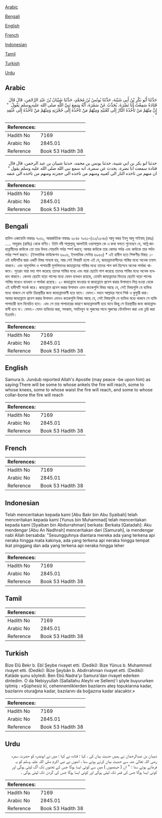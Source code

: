 [Arabic](#arabic)

[Bengali](#bengali)

[English](#english)

[French](#french)

[Indonesian](#indonesian)

[Tamil](#tamil)

[Turkish](#turkish)

[Urdu](#urdu)

## Arabic


<div dir="rtl" lang="ar" style={{fontSize:'larger',backgroundColor:'#f8f9fa',padding:20}}>
حَدَّثَنَا أَبُو بَكْرِ بْنُ أَبِي شَيْبَةَ، حَدَّثَنَا يُونُسُ بْنُ مُحَمَّدٍ، حَدَّثَنَا شَيْبَانُ بْنُ عَبْدِ الرَّحْمَنِ، قَالَ قَالَ قَتَادَةُ سَمِعْتُ أَبَا نَضْرَةَ، يُحَدِّثُ عَنْ سَمُرَةَ، أَنَّهُ سَمِعَ نَبِيَّ اللَّهِ صلى الله عليه وسلم يَقُولُ ‏ "‏ إِنَّ مِنْهُمْ مَنْ تَأْخُذُهُ النَّارُ إِلَى كَعْبَيْهِ وَمِنْهُمْ مَنْ تَأْخُذُهُ إِلَى حُجْزَتِهِ وَمِنْهُمْ مَنْ تَأْخُذُهُ إِلَى عُنُقِهِ ‏"‏ ‏.‏
</div>
<div style={{backgroundColor:'#f8f9fa',padding:20, marginBottom: 10}}><table> <thead> <tr> <th>References:</th> <th></th> </tr> </thead> <tbody><tr><td>Hadith No</td><td>7169</td></tr><tr><td>Arabic No</td><td>2845.01</td></tr><tr><td>Reference</td><td>Book 53 Hadith 38</td></tr></tbody></table></div>


<div dir="rtl" lang="ar" style={{fontSize:'larger',backgroundColor:'#f8f9fa',padding:20}}>
حدثنا ابو بكر بن ابي شيبة، حدثنا يونس بن محمد، حدثنا شيبان بن عبد الرحمن، قال قال قتادة سمعت ابا نضرة، يحدث عن سمرة، انه سمع نبي الله صلى الله عليه وسلم يقول " ان منهم من تاخذه النار الى كعبيه ومنهم من تاخذه الى حجزته ومنهم من تاخذه الى عنقه
</div>
<div style={{backgroundColor:'#f8f9fa',padding:20, marginBottom: 10}}><table> <thead> <tr> <th>References:</th> <th></th> </tr> </thead> <tbody><tr><td>Hadith No</td><td>7169</td></tr><tr><td>Arabic No</td><td>2845.01</td></tr><tr><td>Reference</td><td>Book 53 Hadith 38</td></tr></tbody></table></div>

## Bengali


<div dir="ltr" lang="bn" style={{fontSize:'larger',backgroundColor:'#f8f9fa',padding:20}}>
হাদিস একাডেমি নাম্বারঃ ৭০৬১, আন্তর্জাতিক নাম্বারঃ ২৮৪৫ ৭০৬১-(৩২/২৮৪৫) আবু বকর ইবনু আবু শাইবাহ্ (রহঃ) ..... সামুরাহ (রাযিঃ) থেকে বর্ণিত। তিনি নবী সাল্লাল্লাহু আলাইহি ওয়াসাল্লাম কে এ কথা বলতে শুনেছেন যে, অগ্নি জাহান্নামীদের কাউকে তো তার উভয় গোড়ালি পর্যন্ত স্পর্শ করবে; আবার কাউকে তার কোমর পর্যন্ত এবং কাউকে তার গর্দান পর্যন্ত স্পর্শ করবে। (ইসলামিক ফাউন্ডেশন ৬৯০৬, ইসলামিক সেন্টার ৬৯৬৩) * এই হাদীস হতে শিক্ষণীয় বিষয়: ১- এই হাদীসটির দ্বারা একটি বিষয় সাব্যস্ত হয়, আর সেই বিষয়টি হলো এই যে, জাহান্নামবাসীদের শাস্তির মধ্যে অনেক তফাৎ থাকবে। এবং অমুসলিম ও পাপাচারী মুসলিমদের জাহান্নামের শাস্তির মধ্যে তাদের পাপ কর্ম হিসেবে অনেক পার্থক্য থাকবে। সুতরাং যারা মহা পাপ করেছে তাদের শাস্তির মধ্যে এবং যারা ছোটো পাপ করেছে তাদের শাস্তির মধ্যে অনেক ব্যবধান থাকবে। কেননা ছোটো বড়ো পাপের মধ্যে যেমন ব্যবধান রয়েছে, তেমনি জাহান্নামের ভিতরে ছোটো বড়ো পাপের শাস্তির মধ্যেও ব্যবধান ও পার্থক্য রয়েছে। ২- জাহান্নামে যাওয়ার বা জাহান্নামে প্রবেশ করার উপাদানে লিপ্ত হওয়া থেকে এই হাদীসটি সতর্ক করে। জাহান্নামে প্রবেশ করার উপাদান এমন কতকগুলি বিষয় আছে যে, সেই বিষয়গুলি যে ব্যক্তির মধ্যে থাকবে সে ব্যক্তি চিরস্থায়ীর জন্য জাহান্নামবাসী হয়ে যাবে। যেমন:- মহান আল্লাহর সাথে শির্ক ও কুফুরী করা। আবার জাহান্নামে প্রবেশ করার উপাদান এমনও কতকগুলি বিষয় আছে যে, সেই বিষয়গুলি যে ব্যক্তির মধ্যে থাকবে সে ব্যক্তি পাপাচারী বলে বিবেচিত হবে। এবং সে তার পাপাচারের কারণে জাহান্নামবাসী হয়ে যাবে কিন্তু সে চিরস্থায়ীর জন্য জাহান্নামবাসী হবে না। যেমন:- যেমন ব্যভিচার করা, সমকাম, সমমৈথুন বা পুরুষের সাথে পুরুষের যৌনমিলন করা এবং চুরি করা ইত্যাদি।
</div>
<div style={{backgroundColor:'#f8f9fa',padding:20, marginBottom: 10}}><table> <thead> <tr> <th>References:</th> <th></th> </tr> </thead> <tbody><tr><td>Hadith No</td><td>7169</td></tr><tr><td>Arabic No</td><td>2845.01</td></tr><tr><td>Reference</td><td>Book 53 Hadith 38</td></tr></tbody></table></div>

## English


<div dir="ltr" lang="en" style={{fontSize:'larger',backgroundColor:'#f8f9fa',padding:20}}>
Samura b. Jundub reported Allah's Apostle (may peace -be upon him) as saying:There will be some to whose ankels the fire will reach, some to whose knees, some to whose waist the fire will reach, and some to whose collar-bone the fire will reach
</div>
<div style={{backgroundColor:'#f8f9fa',padding:20, marginBottom: 10}}><table> <thead> <tr> <th>References:</th> <th></th> </tr> </thead> <tbody><tr><td>Hadith No</td><td>7169</td></tr><tr><td>Arabic No</td><td>2845.01</td></tr><tr><td>Reference</td><td>Book 53 Hadith 38</td></tr></tbody></table></div>

## French


<div dir="ltr" lang="fr" style={{fontSize:'larger',backgroundColor:'#f8f9fa',padding:20}}>

</div>
<div style={{backgroundColor:'#f8f9fa',padding:20, marginBottom: 10}}><table> <thead> <tr> <th>References:</th> <th></th> </tr> </thead> <tbody><tr><td>Hadith No</td><td>7169</td></tr><tr><td>Arabic No</td><td>2845.01</td></tr><tr><td>Reference</td><td>Book 53 Hadith 38</td></tr></tbody></table></div>

## Indonesian


<div dir="ltr" lang="id" style={{fontSize:'larger',backgroundColor:'#f8f9fa',padding:20}}>
Telah menceritakan kepada kami [Abu Bakr bin Abu Syaibah] telah menceritakan kepada kami [Yunus bin Muhammad] telah menceritakan kepada kami [Syaiban bin Abdurrahman] berkata: Berkata [Qatadah]: Aku mendengar [Abu An Nadhrah] menceritakan dari [Samurah], ia mendengar nabi Allah bersabda: "Sesungguhnya diantara mereka ada yang terkena api neraka hingga mata kakinya, ada yang terkena api neraka hingga tempat ikat pinggang dan ada yang terkena api neraka hingga leher
</div>
<div style={{backgroundColor:'#f8f9fa',padding:20, marginBottom: 10}}><table> <thead> <tr> <th>References:</th> <th></th> </tr> </thead> <tbody><tr><td>Hadith No</td><td>7169</td></tr><tr><td>Arabic No</td><td>2845.01</td></tr><tr><td>Reference</td><td>Book 53 Hadith 38</td></tr></tbody></table></div>

## Tamil


<div dir="ltr" lang="ta" style={{fontSize:'larger',backgroundColor:'#f8f9fa',padding:20}}>

</div>
<div style={{backgroundColor:'#f8f9fa',padding:20, marginBottom: 10}}><table> <thead> <tr> <th>References:</th> <th></th> </tr> </thead> <tbody><tr><td>Hadith No</td><td>7169</td></tr><tr><td>Arabic No</td><td>2845.01</td></tr><tr><td>Reference</td><td>Book 53 Hadith 38</td></tr></tbody></table></div>

## Turkish


<div dir="ltr" lang="tr" style={{fontSize:'larger',backgroundColor:'#f8f9fa',padding:20}}>
Bize Elû Bekr b. Ebî Şeybe rivayet etti. (Dediki): Bize Yûnus b. Muhammed rivayet etti. (Dediki): Bize Şeybân b. Abdirrahman rivayet etti. (Dediki): Katâde şunu söyledi. Ben Ebû Nadra'yı Samura'dan rivayet ederken dinledim. O da Nebiyyullah (Sallallahu Aleyhi ve Sellem)'i şöyle buyururken işitmiş : «Şüphesiz kİ, cehennemliklerden bazılarını ateş topuklarına kadar, bazılarını oturağına kadar, bazılarını da boğazına kadar alacaktır.»
</div>
<div style={{backgroundColor:'#f8f9fa',padding:20, marginBottom: 10}}><table> <thead> <tr> <th>References:</th> <th></th> </tr> </thead> <tbody><tr><td>Hadith No</td><td>7169</td></tr><tr><td>Arabic No</td><td>2845.01</td></tr><tr><td>Reference</td><td>Book 53 Hadith 38</td></tr></tbody></table></div>

## Urdu


<div dir="rtl" lang="ur" style={{fontSize:'larger',backgroundColor:'#f8f9fa',padding:20}}>
شیبان بن عبدالرحمان نے ہمیں حدیث بیان کی ، کہا : قتادہ نے کہا : میں نے ابونضرہ کو حضرت سمرہ رضی اللہ تعالیٰ عنہ سے حدیث بیان کرتے ہوئے سنا ، انھوں نے نبی اکرم صلی اللہ علیہ وسلم کو یہ فرماتے ہوئے سنا : " ان ( جہنمیوں ) میں سے کوئی ایسا ہوگا جس کے ٹخنوں تک آگ لپٹی ہوگی اور کوئی ایسا ہوگا جس کی قمر تک لپٹی ہوگی اور کوئی ایسا ہوگا جس کی گردن تک لپٹی ہوگی ۔
</div>
<div style={{backgroundColor:'#f8f9fa',padding:20, marginBottom: 10}}><table> <thead> <tr> <th>References:</th> <th></th> </tr> </thead> <tbody><tr><td>Hadith No</td><td>7169</td></tr><tr><td>Arabic No</td><td>2845.01</td></tr><tr><td>Reference</td><td>Book 53 Hadith 38</td></tr></tbody></table></div>